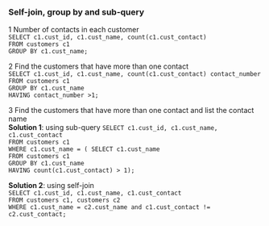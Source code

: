 ###  Self-join, group by and sub-query

1 Number of contacts in each customer  
		`SELECT c1.cust_id, c1.cust_name, count(c1.cust_contact)`    
		`FROM customers c1`    
		`GROUP BY c1.cust_name;`
 

2 Find the customers that have more than one contact  
		`SELECT c1.cust_id, c1.cust_name, count(c1.cust_contact) contact_number`  
		`FROM customers c1`  
		`GROUP BY c1.cust_name`  
    	`HAVING contact_number >1;`  

3 Find the customers that have more than one contact and list the contact name  
**Solution 1**: using sub-query
    	`SELECT c1.cust_id, c1.cust_name, c1.cust_contact`    
    	`FROM customers c1`  
    	`WHERE c1.cust_name = ( SELECT c1.cust_name`  
                          	   `FROM customers c1`  
                           	   `GROUP BY c1.cust_name`  
					       	   `HAVING count(c1.cust_contact) > 1);`  

**Solution 2**: using self-join  
    	`SELECT c1.cust_id, c1.cust_name, c1.cust_contact`  
		`FROM customers c1, customers c2`  
    	`WHERE c1.cust_name = c2.cust_name and c1.cust_contact != c2.cust_contact;`  
